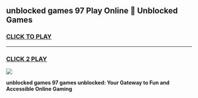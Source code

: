 
## unblocked games 97 Play Online 👋 Unblocked Games
<h3>
<a href="https://premium.freeplayer.one?title=unblocked_games_97&ref=19F">CLICK TO PLAY</a></h3>
<hr>

<h3>
<a href="https://premium.freeplayer.one?title=unblocked_games_97&ref=19F">CLICK 2 PLAY</a>
  
</h3>

<a href="https://premium.freeplayer.one?title=unblocked_games_97&ref=19F"><img src="https://clearcache.store/games.png"></a>


**unblocked games 97 games unblocked: Your Gateway to Fun and Accessible Online Gaming**
